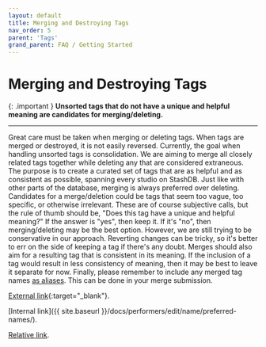 ```yaml
---
layout: default
title: Merging and Destroying Tags
nav_order: 5
parent: 'Tags'
grand_parent: FAQ / Getting Started
---
```


# Merging and Destroying Tags

{: .important }
**Unsorted tags that do not have a unique and helpful meaning are candidates for merging/deleting.**

---

Great care must be taken when merging or deleting tags. When tags are merged or destroyed, it is not easily reversed. Currently, the goal when handling unsorted tags is consolidation. We are aiming to merge all closely related tags together while deleting any that are considered extraneous. The purpose is to create a curated set of tags that are as helpful and as consistent as possible, spanning every studio on StashDB. Just like with other parts of the database, merging is always preferred over deleting. Candidates for a merge/deletion could be tags that seem too vague, too specific, or otherwise irrelevant. These are of course subjective calls, but the rule of thumb should be, "Does this tag have a unique and helpful meaning?" If the answer is "yes", then keep it. If it's "no", then merging/deleting may be the best option. However, we are still trying to be conservative in our approach. Reverting changes can be tricky, so it's better to err on the side of keeping a tag if there's any doubt. Merges should also aim for a resulting tag that is consistent in its meaning. If the inclusion of a tag would result in less consistency of meaning, then it may be best to leave it separate for now. Finally, please remember to include any merged tag names [as aliases](#adding-tag-aliases). This can be done in your merge submission.

[External link](https://stashdb.org/performers/fbd10ce7-3209-4788-b84f-3a2ec1b19326){:target="_blank"}.

[Internal link]({{ site.baseurl }}/docs/performers/edit/name/preferred-names/).

[Relative link](../jav-names/).
